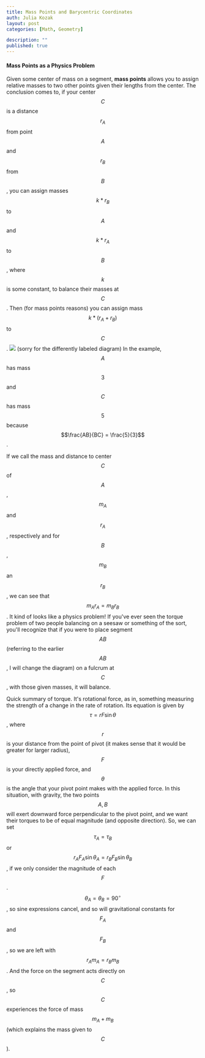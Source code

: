```yaml
---
title: Mass Points and Barycentric Coordinates
auth: Julia Kozak
layout: post
categories: [Math, Geometry]

description: ""
published: true
---
```


#### Mass Points as a Physics Problem

Given some center of mass on a segment, **mass points** allows you to assign relative masses to two other points given their lengths from the center. The conclusion comes to, if your center $$C$$ is a distance $$r_A$$ from point $$A$$ and $$r_B$$ from $$B$$, you can assign masses $$k * r_B$$ to $$A$$ and $$k * r_A$$ to $$B$$, where $$k$$ is some constant, to balance their masses at $$C$$. Then (for mass points reasons) you can assign mass $$k *(r_A + r_B)$$ to $$C$$.
![](../../../assets/img/screenshots/Screenshotmp.png)
(sorry for the differently labeled diagram) In the example, $$A$$ has mass $$3$$ and $$C$$ has mass $$5$$ because $$\frac{AB}{BC} = \frac{5}{3}$$.

If we call the mass and distance to center $$C$$ of $$A$$, $$m_A$$ and $$r_A$$, respectively and for $$B$$, $$m_B$$ an $$r_B$$, we can see that $$m_Ar_A = m_Br_B$$. It kind of looks like a physics problem! If you've ever seen the torque problem of two people balancing on a seesaw or something of the sort, you'll recognize that if you were to place segment $$AB$$ (referring to the earlier $$AB$$, I will change the diagram) on a fulcrum at $$C$$, with those given masses, it will balance. 

Quick summary of torque. It's rotational force, as in, something measuring the strength of a change in the rate of rotation. Its equation is given by $$\tau = rF\sin\theta$$, where $$r$$ is your distance from the point of pivot (it makes sense that it would be greater for larger radius), $$F$$ is your directly applied force, and $$\theta$$ is the angle that your pivot point makes with the applied force. In this situation, with gravity, the two points $$A, B$$ will exert downward force perpendicular to the pivot point, and we want their torques to be of equal magnitude (and opposite direction). So, we can set $$\tau_A = \tau_B$$ or $$r_AF_A\sin\theta_A = r_BF_B\sin\theta_B$$, if we only consider the magnitude of each $$F$$. $$\theta_A = \theta_B = 90^\circ$$, so sine expressions cancel, and so will gravitational constants for $$F_A$$ and $$F_B$$, so we are left with $$r_Am_A = r_Bm_B$$. And the force on the segment acts directly on $$C$$, so $$C$$ experiences the force of mass $$m_A + m_B$$ (which explains the mass given to $$C$$). 

